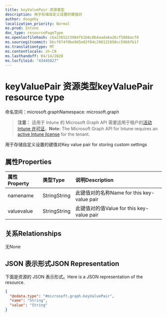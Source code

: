 ```yaml
---
title: keyValuePair 资源类型
description: 用于存储自定义设置的键值对
author: dougeby
localization_priority: Normal
ms.prod: Intune
doc_type: resourcePageType
ms.openlocfilehash: c6a2365223904f61b6c0b4aada6a26cf5888acf0
ms.sourcegitcommit: bbcf074f0be9d5e02f84c290122850cc5968fb1f
ms.translationtype: MT
ms.contentlocale: zh-CN
ms.lasthandoff: 04/14/2020
ms.locfileid: "43445827"
---
```

# <a name="keyvaluepair-resource-type"></a><span data-ttu-id="3f058-103">keyValuePair 资源类型</span><span class="sxs-lookup"><span data-stu-id="3f058-103">keyValuePair resource type</span></span>

<span data-ttu-id="3f058-104">命名空间：microsoft.graph</span><span class="sxs-lookup"><span data-stu-id="3f058-104">Namespace: microsoft.graph</span></span>

> <span data-ttu-id="3f058-105">**注意：** 适用于 Intune 的 Microsoft Graph API 需要适用于租户的[活动 Intune 许可证](https://go.microsoft.com/fwlink/?linkid=839381)。</span><span class="sxs-lookup"><span data-stu-id="3f058-105">**Note:** The Microsoft Graph API for Intune requires an [active Intune license](https://go.microsoft.com/fwlink/?linkid=839381) for the tenant.</span></span>

<span data-ttu-id="3f058-106">用于存储自定义设置的键值对</span><span class="sxs-lookup"><span data-stu-id="3f058-106">Key value pair for storing custom settings</span></span>

## <a name="properties"></a><span data-ttu-id="3f058-107">属性</span><span class="sxs-lookup"><span data-stu-id="3f058-107">Properties</span></span>
|<span data-ttu-id="3f058-108">属性</span><span class="sxs-lookup"><span data-stu-id="3f058-108">Property</span></span>|<span data-ttu-id="3f058-109">类型</span><span class="sxs-lookup"><span data-stu-id="3f058-109">Type</span></span>|<span data-ttu-id="3f058-110">说明</span><span class="sxs-lookup"><span data-stu-id="3f058-110">Description</span></span>|
|:---|:---|:---|
|<span data-ttu-id="3f058-111">name</span><span class="sxs-lookup"><span data-stu-id="3f058-111">name</span></span>|<span data-ttu-id="3f058-112">String</span><span class="sxs-lookup"><span data-stu-id="3f058-112">String</span></span>|<span data-ttu-id="3f058-113">此键值对的名称</span><span class="sxs-lookup"><span data-stu-id="3f058-113">Name for this key-value pair</span></span>|
|<span data-ttu-id="3f058-114">value</span><span class="sxs-lookup"><span data-stu-id="3f058-114">value</span></span>|<span data-ttu-id="3f058-115">String</span><span class="sxs-lookup"><span data-stu-id="3f058-115">String</span></span>|<span data-ttu-id="3f058-116">此键值对的值</span><span class="sxs-lookup"><span data-stu-id="3f058-116">Value for this key-value pair</span></span>|

## <a name="relationships"></a><span data-ttu-id="3f058-117">关系</span><span class="sxs-lookup"><span data-stu-id="3f058-117">Relationships</span></span>
<span data-ttu-id="3f058-118">无</span><span class="sxs-lookup"><span data-stu-id="3f058-118">None</span></span>

## <a name="json-representation"></a><span data-ttu-id="3f058-119">JSON 表示形式</span><span class="sxs-lookup"><span data-stu-id="3f058-119">JSON Representation</span></span>
<span data-ttu-id="3f058-120">下面是资源的 JSON 表示形式。</span><span class="sxs-lookup"><span data-stu-id="3f058-120">Here is a JSON representation of the resource.</span></span>
<!-- {
  "blockType": "resource",
  "@odata.type": "microsoft.graph.keyValuePair"
}
-->
``` json
{
  "@odata.type": "#microsoft.graph.keyValuePair",
  "name": "String",
  "value": "String"
}
```







